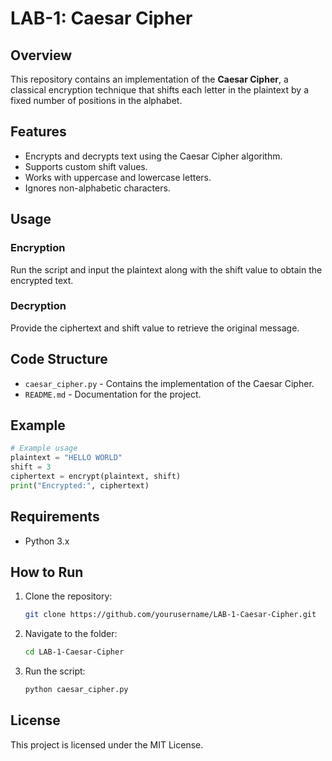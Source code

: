 # LAB-1: Caesar Cipher

## Overview
This repository contains an implementation of the **Caesar Cipher**, a classical encryption technique that shifts each letter in the plaintext by a fixed number of positions in the alphabet.

## Features
- Encrypts and decrypts text using the Caesar Cipher algorithm.
- Supports custom shift values.
- Works with uppercase and lowercase letters.
- Ignores non-alphabetic characters.

## Usage
### Encryption
Run the script and input the plaintext along with the shift value to obtain the encrypted text.

### Decryption
Provide the ciphertext and shift value to retrieve the original message.

## Code Structure
- `caesar_cipher.py` - Contains the implementation of the Caesar Cipher.
- `README.md` - Documentation for the project.

## Example
```python
# Example usage
plaintext = "HELLO WORLD"
shift = 3
ciphertext = encrypt(plaintext, shift)
print("Encrypted:", ciphertext)
```

## Requirements
- Python 3.x

## How to Run
1. Clone the repository:
   ```sh
   git clone https://github.com/yourusername/LAB-1-Caesar-Cipher.git
   ```
2. Navigate to the folder:
   ```sh
   cd LAB-1-Caesar-Cipher
   ```
3. Run the script:
   ```sh
   python caesar_cipher.py
   ```

## License
This project is licensed under the MIT License.

